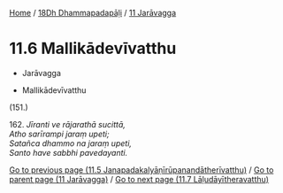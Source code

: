 
[Home](/) / [18Dh Dhammapadapāḷi](...md) / [11 Jarāvagga](../18Dh/11.md)

# 11.6 Mallikādevīvatthu

* Jarāvagga

* Mallikādevīvatthu

(151.)

162\. _Jīranti ve rājarathā sucittā,_  
_Atho sarīrampi jaraṃ upeti;_  
_Satañca dhammo na jaraṃ upeti,_  
_Santo have sabbhi pavedayanti._  


[Go to previous page (11.5 Janapadakalyāṇīrūpanandātherīvatthu)](11.5.md) / [Go to parent page (11 Jarāvagga)](../18Dh/11.md) / [Go to next page (11.7 Lāḷudāyītheravatthu)](11.7.md)


